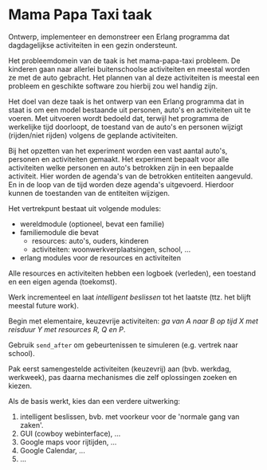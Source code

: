 # Mama Papa Taxi taak

Ontwerp, implementeer en demonstreer een Erlang programma
dat dagdagelijkse activiteiten in een gezin ondersteunt.

Het probleemdomein van de taak is het mama-papa-taxi probleem.
De kinderen gaan naar allerlei buitenschoolse activiteiten en meestal worden ze
met de auto gebracht. Het plannen van al deze activiteiten is meestal een probleem
en geschikte software zou hierbij zou wel handig zijn.

Het doel van deze taak is het ontwerp van een Erlang programma
dat in staat is om een model bestaande uit personen, auto's en activiteiten uit te voeren.
Met uitvoeren wordt bedoeld dat, terwijl het programma de werkelijke tijd doorloopt, de toestand van de auto's en personen
wijzigt (rijden/niet rijden) volgens de geplande activiteiten.

Bij het opzetten van het experiment worden een vast aantal auto's, personen en activiteiten gemaakt.
Het experiment bepaalt voor alle activiteiten welke personen en auto's betrokken zijn in een bepaalde activiteit.
Hier worden de agenda's van de betrokken entiteiten aangevuld. En in de loop van de tijd
worden deze agenda's uitgevoerd. Hierdoor kunnen de toestanden van de entiteiten wijzigen.

Het vertrekpunt bestaat uit volgende modules:

* wereldmodule (optioneel, bevat een familie)
* familiemodule die bevat
    + resources: auto's, ouders, kinderen
    + activiteiten: woonwerkverplaatsingen, school, ...
* erlang modules voor de resources en activiteiten

Alle resources en activiteiten hebben een logboek (verleden), een toestand en een eigen agenda (toekomst).

Werk incrementeel en laat *intelligent beslissen* tot het laatste (ttz. het blijft meestal future work).

Begin met elementaire, keuzevrije activiteiten: *ga van A naar B op tijd X met reisduur Y met resources R, Q en P*.

Gebruik `send_after` om gebeurtenissen te simuleren (e.g. vertrek naar school).

Pak eerst samengestelde activiteiten (keuzevrij) aan (bvb. werkdag, werkweek),
pas daarna mechanismes die zelf oplossingen zoeken en kiezen.


Als de basis werkt, kies dan een verdere uitwerking:

1. intelligent beslissen, bvb. met voorkeur voor de 'normale gang van zaken'.
2. GUI (cowboy webinterface), ...
3. Google maps voor rijtijden, ...
4. Google Calendar, ...
5. ...


